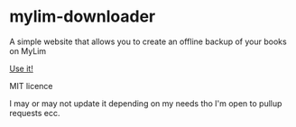 # mylim-downloader
A simple website that allows you to create an offline backup of your books on MyLim

[Use it!](http://mylimdl.enrico.wtf/)

MIT licence

I may or may not update it depending on my needs tho I'm open to pullup requests ecc.
